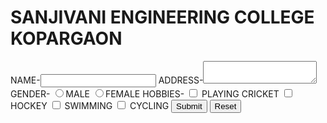 <!DOCTYPE HTML>
<HYML>
<HEAD> 
  <h1> SANJIVANI ENGINEERING COLLEGE KOPARGAON</h1>
<BODY>
  NAME-<INPUT TYPE="TEXT" NAME="AB">
  ADDRESS-<TEXTAREA HEIGHT="55" WEIGHT="20"> </TEXTAREA>
GENDER-
<INPUT TYPE="RADIO" NAME="AC">MALE
<INPUT TYPE="RADIO" NAME="AC">FEMALE
HOBBIES-
<INPUT TYPE="CHECKBOX" NAME="S"> PLAYING CRICKET
<INPUT TYPE="CHECKBOX" NAME="H"> HOCKEY
<INPUT TYPE="CHECKBOX" NAME="LK"> SWIMMING
<INPUT TYPE="CHECKBOX" NAME="JH"> CYCLING
<INPUT TYPE="SUBMIT" NAME="KJ" BUTTON="OK">
<INPUT TYPE="RESET" NAME="JH" BUTTON="CANCEL">
  </HTML>
  </HEAD>
  </BODY>
